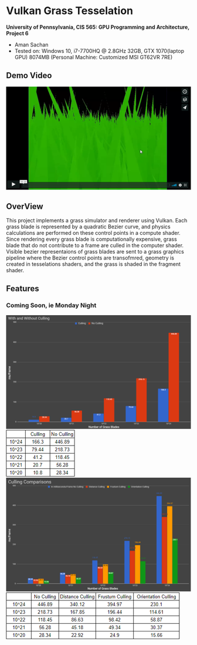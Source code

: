 Vulkan Grass Tesselation
========================

**University of Pennsylvania, CIS 565: GPU Programming and Architecture, Project 6**

* Aman Sachan
* Tested on: Windows 10, i7-7700HQ @ 2.8GHz 32GB, GTX 1070(laptop GPU) 8074MB (Personal Machine: Customized MSI GT62VR 7RE)

## Demo Video

[![](readmeImages/GrassTesselationVimeoLinkImage.png)](https://vimeo.com/241412888)

## OverView

This project implements a grass simulator and renderer using Vulkan. Each grass blade is represented by a quadratic Bezier curve, and physics calculations are performed on these control points in a compute shader. Since rendering every grass blade is computationally expensive, grass blade that do not contribute to a frame are culled in the computer shader. Visible bezier representaions of grass blades are sent to a grass graphics pipeline where the Bezier control points are transofmred, geometry is created in tesselations shaders, and the grass is shaded in the fragment shader.

## Features

### Coming Soon, ie Monday Night

![](readmeImages/CullingNoCulling.png)
![](readmeImages/CullingNoCullingData.png)
![](readmeImages/CullingComparison.png)
![](readmeImages/CullingComparisonData.png)
